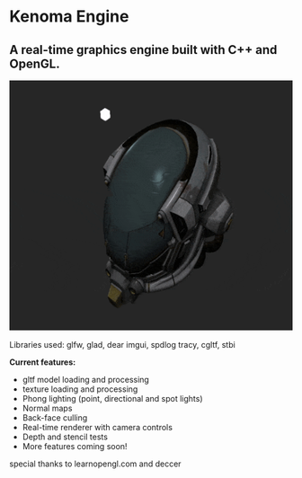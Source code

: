 # Kenoma Engine

## A real-time graphics engine built with C++ and OpenGL.


![](screenshots/kenoma-gif.gif)

Libraries used: glfw, glad, dear imgui, spdlog tracy, cgltf, stbi

**Current features:**
- gltf model loading and processing
- texture loading and processing
- Phong lighting (point, directional and spot lights)
- Normal maps
- Back-face culling
- Real-time renderer with camera controls
- Depth and stencil tests
- More features coming soon!

special thanks to learnopengl.com and deccer
